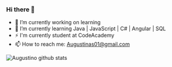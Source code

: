 ### Hi there 👋
- 🔭 I’m currently working on learning
- 🌱 I’m currently learning Java | JavaScript | C# | Angular | SQL
- ⚡ I'm currently student at CodeAcademy
- 📫 How to reach me: Augustinas01@gmail.com

![Augustino github stats](https://github-readme-stats.vercel.app/api/?username=augustinas01&show_icons=true&title_color=fff&icon_color=79ff97&text_color=9f9f9f&bg_color=151515)


